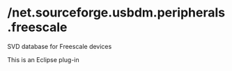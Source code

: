 # /net.sourceforge.usbdm.peripherals.freescale
SVD database for Freescale devices

This is an Eclipse plug-in
